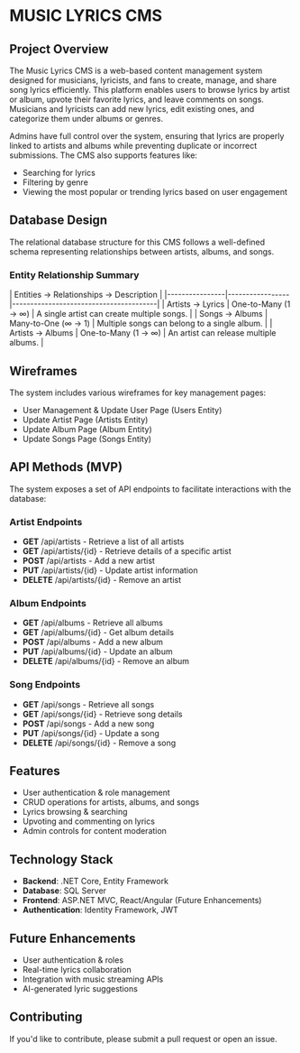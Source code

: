 # MUSIC LYRICS CMS

## Project Overview

The Music Lyrics CMS is a web-based content management system designed for musicians, lyricists, and fans to create, manage, and share song lyrics efficiently. This platform enables users to browse lyrics by artist or album, upvote their favorite lyrics, and leave comments on songs. Musicians and lyricists can add new lyrics, edit existing ones, and categorize them under albums or genres.

Admins have full control over the system, ensuring that lyrics are properly linked to artists and albums while preventing duplicate or incorrect submissions. The CMS also supports features like:

- Searching for lyrics
- Filtering by genre
- Viewing the most popular or trending lyrics based on user engagement

## Database Design

The relational database structure for this CMS follows a well-defined schema representing relationships between artists, albums, and songs.

### Entity Relationship Summary

| Entities →        Relationships →          Description |
|----------------|-----------------|----------------------------------------|
| Artists → Lyrics | One-to-Many (1 → ∞) | A single artist can create multiple songs. |
| Songs → Albums | Many-to-One (∞ → 1) | Multiple songs can belong to a single album. |
| Artists → Albums | One-to-Many (1 → ∞) | An artist can release multiple albums. |

## Wireframes

The system includes various wireframes for key management pages:

- User Management & Update User Page (Users Entity)
- Update Artist Page (Artists Entity)
- Update Album Page (Album Entity)
- Update Songs Page (Songs Entity)

## API Methods (MVP)

The system exposes a set of API endpoints to facilitate interactions with the database:

### Artist Endpoints

- **GET** /api/artists - Retrieve a list of all artists
- **GET** /api/artists/{id} - Retrieve details of a specific artist
- **POST** /api/artists - Add a new artist
- **PUT** /api/artists/{id} - Update artist information
- **DELETE** /api/artists/{id} - Remove an artist

### Album Endpoints

- **GET** /api/albums - Retrieve all albums
- **GET** /api/albums/{id} - Get album details
- **POST** /api/albums - Add a new album
- **PUT** /api/albums/{id} - Update an album
- **DELETE** /api/albums/{id} - Remove an album

### Song Endpoints

- **GET** /api/songs - Retrieve all songs
- **GET** /api/songs/{id} - Retrieve song details
- **POST** /api/songs - Add a new song
- **PUT** /api/songs/{id} - Update a song
- **DELETE** /api/songs/{id} - Remove a song

## Features

- User authentication & role management
- CRUD operations for artists, albums, and songs
- Lyrics browsing & searching
- Upvoting and commenting on lyrics
- Admin controls for content moderation

## Technology Stack

- **Backend**: .NET Core, Entity Framework
- **Database**: SQL Server
- **Frontend**: ASP.NET MVC, React/Angular (Future Enhancements)
- **Authentication**: Identity Framework, JWT

## Future Enhancements

- User authentication & roles
- Real-time lyrics collaboration
- Integration with music streaming APIs
- AI-generated lyric suggestions

## Contributing

If you'd like to contribute, please submit a pull request or open an issue.
